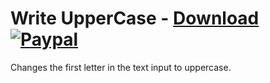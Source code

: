 # Write UpperCase - [Download](https://betterdiscord.net/ghdl?url=https://raw.githubusercontent.com/mwittrien/BetterDiscordAddons/master/Plugins/WriteUpperCase/WriteUpperCase.plugin.js) [![Paypal][paypal-badge]][paypal-link] 

[paypal-badge]: https://img.shields.io/badge/Paypal-Donate!-%2300457C.svg?logo=paypal&style=flat
[paypal-link]: https://paypal.me/MircoWittrien

Changes the first letter in the text input to uppercase.
